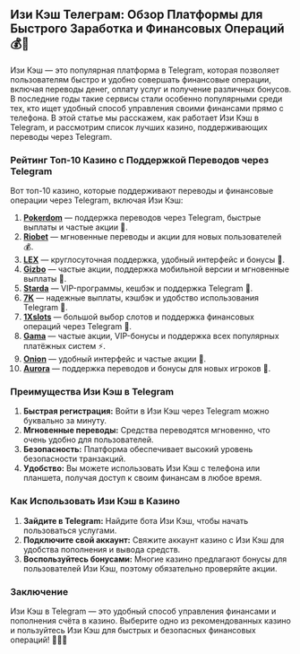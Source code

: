 ## Изи Кэш Телеграм: Обзор Платформы для Быстрого Заработка и Финансовых Операций 💰📲

Изи Кэш — это популярная платформа в Telegram, которая позволяет пользователям быстро и удобно совершать финансовые операции, включая переводы денег, оплату услуг и получение различных бонусов. В последние годы такие сервисы стали особенно популярными среди тех, кто ищет удобный способ управления своими финансами прямо с телефона. В этой статье мы расскажем, как работает Изи Кэш в Telegram, и рассмотрим список лучших казино, поддерживающих переводы через Telegram.

### Рейтинг Топ-10 Казино с Поддержкой Переводов через Telegram

Вот топ-10 казино, которые поддерживают переводы и финансовые операции через Telegram, включая Изи Кэш:

1. **[Pokerdom](https://brandplay.link/4k77v2yx)** — поддержка переводов через Telegram, быстрые выплаты и частые акции 🎲.
2. **[Riobet](https://brandplay.link/7xBLTPyj)** — мгновенные переводы и акции для новых пользователей 💰.
3. **[LEX](https://brandplay.link/zW4hdDFV)** — круглосуточная поддержка, удобный интерфейс и бонусы 🎉.
4. **[Gizbo](https://brandplay.link/bprXw4YV)** — частые акции, поддержка мобильной версии и мгновенные выплаты 🎁.
5. **[Starda](https://brandplay.link/fB7xwRFL)** — VIP-программы, кешбэк и поддержка Telegram 🎈.
6. **[7K](https://brandplay.link/BvQyFShp)** — надежные выплаты, кэшбэк и удобство использования Telegram 🎯.
7. **[1Xslots](https://brandplay.link/hSB1khtr)** — большой выбор слотов и поддержка финансовых операций через Telegram 🌟.
8. **[Gama](https://brandplay.link/j6NMKsDz)** — частые акции, VIP-бонусы и поддержка всех популярных платёжных систем ⚡.
9. **[Onion](https://brandplay.link/zBGRVpQ9)** — удобный интерфейс и частые акции 🎰.
10. **[Aurora](https://10trafic-stat2.com/click/668546556bcc6313411604bd/6766/13032/subaccount)** — поддержка переводов и бонусы для новых игроков 💎.

### Преимущества Изи Кэш в Telegram

1. **Быстрая регистрация:** Войти в Изи Кэш через Telegram можно буквально за минуту.
2. **Мгновенные переводы:** Средства переводятся мгновенно, что очень удобно для пользователей.
3. **Безопасность:** Платформа обеспечивает высокий уровень безопасности транзакций.
4. **Удобство:** Вы можете использовать Изи Кэш с телефона или планшета, получая доступ к своим финансам в любое время.

### Как Использовать Изи Кэш в Казино

1. **Зайдите в Telegram:** Найдите бота Изи Кэш, чтобы начать пользоваться услугами.
2. **Подключите свой аккаунт:** Свяжите аккаунт казино с Изи Кэш для удобства пополнения и вывода средств.
3. **Воспользуйтесь бонусами:** Многие казино предлагают бонусы для пользователей Изи Кэш, поэтому обязательно проверяйте акции.

### Заключение

Изи Кэш в Telegram — это удобный способ управления финансами и пополнения счёта в казино. Выберите одно из рекомендованных казино и пользуйтесь Изи Кэш для быстрых и безопасных финансовых операций! 🎉📲💸
